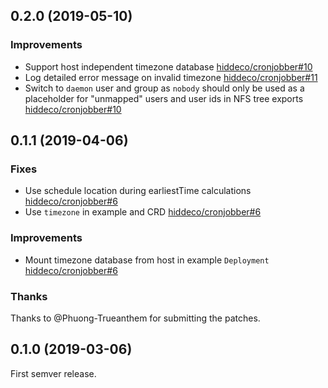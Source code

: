 ## 0.2.0 (2019-05-10)
  
### Improvements

- Support host independent timezone database
  [hiddeco/cronjobber#10][#10]
- Log detailed error message on invalid timezone
  [hiddeco/cronjobber#11][#11] 
- Switch to `daemon` user and group as `nobody`
  should only be used as a placeholder for
  "unmapped" users and user ids in NFS tree
  exports
  [hiddeco/cronjobber#10][#10]

[#10]: https://github.com/hiddeco/cronjobber/pull/10
[#11]: https://github.com/hiddeco/cronjobber/pull/11

## 0.1.1 (2019-04-06)

### Fixes

- Use schedule location during earliestTime calculations
  [hiddeco/cronjobber#6][#6]
- Use `timezone` in example and CRD
  [hiddeco/cronjobber#6][#6]

### Improvements

- Mount timezone database from host in example `Deployment`
  [hiddeco/cronjobber#6][#6]

### Thanks

Thanks to @Phuong-Trueanthem for submitting the patches.

[#6]: https://github.com/hiddeco/cronjobber/pull/6

## 0.1.0 (2019-03-06)

First semver release.
